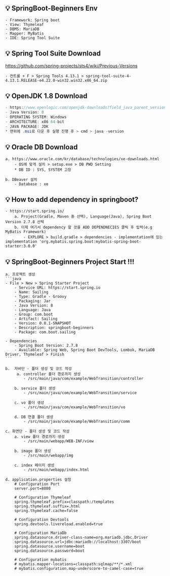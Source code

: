 ## 💡 SpringBoot-Beginners Env
    - Framework: Spring boot
    - View: Thymeleaf
    - DBMS: MariaDB
    - Mapper: MyBatis
    - IDE: Spring Tool Suite
    
## 💡 Spring Tool Suite Download 
https://github.com/spring-projects/sts4/wiki/Previous-Versions

    - 컨트롤 + F > Spring Tools 4.13.1 > spring-tool-suite-4-4.13.1.RELEASE-e4.22.0-win32.win32.x86_64.zip
    
## 💡 OpenJDK 1.8 Download
```java
- https://www.openlogic.com/openjdk-downloads?field_java_parent_version_target_id=416&field_operating_system_target_id=436&field_architecture_target_id=391&field_java_package_target_id=396
- Java Version: 8
- OPERATING SYSTEM: Windows
- ARCHITECTURE: x86 64-bit
- JAVA PACKAGE: JDK
* 맨위에 .msi로 다운 후 실행 진행 후 > cmd > java -version
```    
   
## 💡 Oracle DB Download
    a. https://www.oracle.com/kr/database/technologies/xe-downloads.html
        - OS에 맞게 설치 > setup.exe > DB PWD Setting
        * DB ID : SYS, SYSTEM 고정
        
    b. DBeaver 설치
        - Database : xe
          

## 💡 How to add dependency in springboot?
    - https://start.spring.io/
        a. Project(Gradle, Maven 중 선택), Language(Java), Spring Boot Version 2.7.8 선택 
        b. 이제 여기서 dependency 할 것을 ADD DEPENDNECIES 클릭 후 입력(e.g MyBatis Framework)
            - EXPLORE > build.gradle > dependencies - implementation에 있는 implementation 'org.mybatis.spring.boot:mybatis-spring-boot-starter:3.0.0' 
			        
## 💡 SpringBoot-Beginners Project Start !!!		
	a. 프로젝트 생성 
    ```java
	- File > New > Spring Starter Project
		- Service URL: https://start.spring.io
		- Name: Sailing
		- Type: Gradle - Groovy 
		- Packaging: Jar
		- Java Version: 8
		- Language: Java
		- Group: com.boot
		- Artifact: Sailing
		- Version: 0.0.1-SNAPSHOT
		- Description: springboot-beginners
		- Package: com.boot.sailing
		
	- Dependencies
		- Spring Boot Version: 2.7.8
		- Available: Spring Web, Spring Boot DevTools, Lombok, MariaDB Driver, Thymeleaf > Finish
	```
			
	b.  자바단 - 폴더 생성 및 코드 작성 
		 a. controller 폴더 경로까지 생성
			- /src/main/java/com/example/WebTransition/controller
							
		b. service 폴더 생성
			- /src/main/java/com/example/WebTransition/service
			
		c. vo 폴더 생성
			- /src/main/java/com/example/WebTransition/vo
								
		d. DB 연결 폴더 생성
			- /src/main/java/com/example/WebTransition/comm
			
	c. 화면단 - 폴더 생성 및 코드 작성 
		a. view 폴더 경로까지 생성
			- /src/main/webapp/WEB-INF/view

		b. image 폴더 생성
			- /src/main/webapp/img

		c. index 페이지 생성
			- /src/main/webapp/index.html
								
	d. application.properties 설정
		# Configuration Port
		server.port=8080

		# Configuration Thymeleaf
		spring.thymeleaf.prefix=classpath:/templates
		spring.thymeleaf.suffix=.html
		spring.thymeleaf.cache=false

		# Configuration Devtools
		spring.devtools.livereload.enabled=true

		# Configuration MariaDb
		spring.datasource.driver-class-name=org.mariadb.jdbc.Driver
		spring.datasource.url=jdbc:mariadb://localhost:3307/boot
		spring.datasource.username=boot
		spring.datasource.password=boot

		# Configuration mybatis
		# mybatis.mapper-locations=classpath:sqlmap/**/*.xml
		# mybatis.configuration.map-underscore-to-camel-case=true